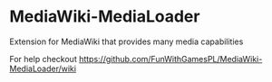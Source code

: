 # MediaWiki-MediaLoader
Extension for MediaWiki that provides many media capabilities

For help checkout https://github.com/FunWithGamesPL/MediaWiki-MediaLoader/wiki
